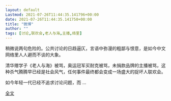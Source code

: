 ```yaml
---
layout: default
Lastmod: 2021-07-26T11:44:35.141796+00:00
date: 2021-07-26T11:44:35.141750+00:00
title: "微博"
author: ""
tags: [讨论,联欢会,老人与海,主播,络里]
---
```


稍微说两句危险的。公共讨论的日趋逼仄，言语中弥漫的粗鄙与恨意，是如今中文网络里人人避而不谈的大象。

清华赠学子《老人与海》被骂，奥运冠军买耐克被骂，未捐款品牌的主播被骂，这种杀气腾腾早已经是社会风气，任何事件最终都会变成一场盛大的捉坏人联欢会。

如今年轻一代已经不追求讨论问题，而 ...

[全文]()

